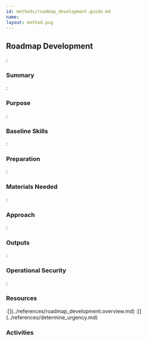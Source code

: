 ```yaml
---
id: methods/roadmap_development.guide.md
name: 
layout: method.pug
---
```

## Roadmap Development

:[](../reporting/roadmap_development/quote.md)
### Summary

:[](../reporting/roadmap_development/summary.md)
### Purpose

:[](../reporting/roadmap_development/purpose.md)
### Baseline Skills

:[](../reporting/roadmap_development/baseline_skills.md)
### Preparation

:[](../reporting/roadmap_development/preparation.md)
### Materials Needed

:[](../reporting/roadmap_development/materials_needed.md)
### Approach

:[](../reporting/roadmap_development/approach.md)
### Outputs

:[](../reporting/roadmap_development/output.md)
### Operational Security

:[](../reporting/roadmap_development/operational_security.md)
### Resources
<div class="greybox">
:[](../references/roadmap_development.overview.md)
:[](../references/determine_urgency.md)
</div>

### Activities
